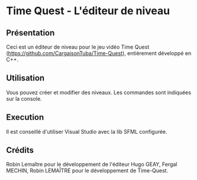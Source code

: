 # Time Quest - L'éditeur de niveau
## Présentation
Ceci est un éditeur de niveau pour le jeu vidéo Time Quest (https://github.com/CargaisonTuba/Time-Quest), entièrement développé en C++.
## Utilisation
Vous pouvez créer et modifier des niveaux. Les commandes sont indiquées sur la console.
## Execution
Il est conseillé d'utiliser Visual Studio avec la lib SFML configurée.
## Crédits
Robin Lemaître pour le développement de l'éditeur
Hugo GEAY, Fergal MECHIN, Robin LEMAÎTRE pour le développement de Time-Quest.